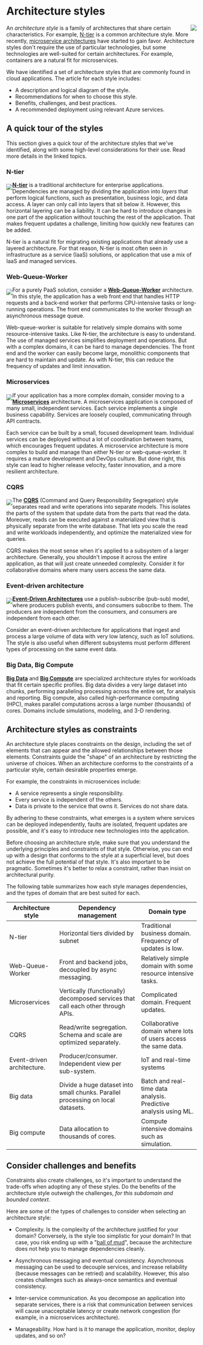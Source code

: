 # Architecture styles


<img src="../images/steps-1.svg" style="float:right;margin-left:6px;"/>

An *architecture style* is a family of architectures that share certain characteristics. For example, [N-tier][n-tier] is a common architecture style. More recently, [microservice architectures][microservices] have started to gain favor. Architecture styles don't require the use of particular technologies, but some technologies are well-suited for certain architectures. For example, containers are a natural fit for microservices.  

We have identified a set of architecture styles that are commonly found in cloud applications. The article for each style includes:

- A description and logical diagram of the style.
- Recommendations for when to choose this style.
- Benefits, challenges, and best practices.
- A recommended deployment using relevant Azure services.


## A quick tour of the styles	

This section gives a quick tour of the architecture styles that we've identified, along with some high-level considerations for their use. Read more details in the linked topics.

### N-tier

<img src="./images/n-tier-sketch.svg" style="float:left; margin-top:6px;"/>

**[N-tier][n-tier]** is a traditional architecture for enterprise applications. Dependencies are managed by dividing the application into *layers* that perform logical functions, such as presentation, business logic, and data access. A layer can only call into layers that sit below it. However, this horizontal layering can be a liability. It can be hard to introduce changes in one part of the application without touching the rest of the application. That makes frequent updates a challenge, limiting how quickly new features can be added.

N-tier is a natural fit for migrating existing applications that already use a layered architecture. For that reason, N-tier is most often seen in infrastructure as a service (IaaS) solutions, or application that use a mix of IaaS and managed services. 

### Web-Queue-Worker

<img src="./images/web-queue-worker-sketch.svg" style="float:left; margin-top:6px;"/>

For a purely PaaS solution, consider a **[Web-Queue-Worker](./web-queue-worker.md)** architecture. In this style, the application has a web front end that handles HTTP requests and a back-end worker that performs CPU-intensive tasks or long-running operations. The front end communicates to the worker through an asynchronous message queue. 

Web-queue-worker is suitable for relatively simple domains with some resource-intensive tasks. Like N-tier, the architecture is easy to understand. The use of managed services simplifies deployment and operations. But with a complex domains, it can be hard to manage dependencies. The front end and the worker can easily become large, monolithic components that are hard to maintain and update. As with N-tier, this can reduce the frequency of updates and limit innovation.

### Microservices

<img src="./images/microservices-sketch.svg" style="float:left; margin-top:6px;"/>

If your application has a more complex domain, consider moving to a **[Microservices][microservices]** architecture. A microservices application is composed of many small, independent services. Each service implements a single business capability. Services are loosely coupled, communicating through API contracts.

Each service can be built by a small, focused development team. Individual services can be deployed without a lot of coordination between teams, which encourages frequent updates. A microservice architecture is more complex to build and manage than either N-tier or web-queue-worker. It requires a mature development and DevOps culture. But done right, this style can lead to higher release velocity, faster innovation, and a more resilient architecture. 

### CQRS

<img src="./images/cqrs-sketch.svg" style="float:left; margin-top:6px;"/>

The **[CQRS](./cqrs.md)** (Command and Query Responsibility Segregation) style separates read and write operations into separate models. This isolates the parts of the system that update data from the parts that read the data. Moreover, reads can be executed against a materialized view that is physically separate from the write database. That lets you scale the read and write workloads independently, and optimize the materialized view for queries.

CQRS makes the most sense when it's applied to a subsystem of a larger architecture. Generally, you shouldn't impose it across the entire application, as that will just create unneeded complexity. Consider it for collaborative domains where many users access the same data.

### Event-driven architecture 

<img src="./images/event-driven-sketch.svg" style="float:left; margin-top:6px;"/>

**[Event-Driven Architectures](./event-driven.md)** use a publish-subscribe (pub-sub) model, where producers publish events, and consumers subscribe to them. The producers are independent from the consumers, and consumers are independent from each other. 

Consider an event-driven architecture for applications that ingest and process a large volume of data with very low latency, such as IoT solutions. The style is also useful when different subsystems must perform different types of processing on the same event data.


### Big Data, Big Compute

**[Big Data](./big-data.md)** and **[Big Compute](./big-compute.md)** are specialized architecture styles for workloads that fit certain specific profiles. Big data divides a very large dataset into chunks, performing paralleling processing across the entire set, for analysis and reporting. Big compute, also called high-performance computing (HPC), makes parallel computations across a large number (thousands) of cores. Domains include simulations, modeling, and 3-D rendering.

## Architecture styles as constraints

An architecture style places constraints on the design, including the set of elements that can appear and the allowed relationships between those elements. Constraints guide the "shape" of an architecture by restricting the universe of choices. When an architecture conforms to the constraints of a particular style, certain desirable properties emerge. 

For example, the constraints in microservices include: 

- A service represents a single responsibility. 
- Every service is independent of the others. 
- Data is private to the service that owns it. Services do not share data.

By adhering to these constraints, what emerges is a system where services can be deployed independently, faults are isolated, frequent updates are possible, and it's easy to introduce new technologies into the application.

Before choosing an architecture style, make sure that you understand the underlying principles and constraints of that style. Otherwise, you can end up with a design that conforms to the style at a superficial level, but does not achieve the full potential of that style. It's also important to be pragmatic. Sometimes it's better to relax a constraint, rather than insist on architectural purity.


The following table summarizes how each style manages dependencies, and the types of domain that are best suited for each.

| Architecture style |	Dependency management | Domain type |
|--------------------|------------------------|-------------|
| N-tier | Horizontal tiers divided by subnet | Traditional business domain. Frequency of updates is low. |
| Web-Queue-Worker | Front and backend jobs, decoupled by async messaging. | Relatively simple domain with some resource intensive tasks. |
| Microservices	| Vertically (functionally) decomposed services that call each other through APIs. | Complicated domain. Frequent updates. |
| CQRS | Read/write segregation. Schema and scale are optimized separately. | Collaborative domain where lots of users access the same data. |
| Event-driven architecture. | Producer/consumer. Independent view per sub-system. | IoT and real-time systems |
| Big data | Divide a huge dataset into small chunks. Parallel processing on local datasets. | Batch and real-time data analysis. Predictive analysis using ML. |
| Big compute| Data allocation to thousands of cores. | Compute intensive domains such as simulation. |


## Consider challenges and benefits

Constraints also create challenges, so it's important to understand the trade-offs when adopting any of these styles. Do the benefits of the architecture style outweigh the challenges, *for this subdomain and bounded context*. 

Here are some of the types of challenges to consider when selecting an architecture style:

- Complexity. Is the complexity of the architecture justified for your domain? Conversely, is the style too simplistic for your domain? In that case, you risk ending up with a "[ball of mud][ball-of-mud]", because the architecture does not help you to manage dependencies cleanly.

- Asynchronous messaging and eventual consistency. Asynchronous messaging can be used to decouple services, and increase reliability (because messages can be retried) and scalability. However, this also creates challenges such as always-once semantics and eventual consistency.

- Inter-service communication. As you decompose an application into separate services, there is a risk that communication between services will cause unacceptable latency or create network congestion (for example, in a microservices architecture). 

- Manageability. How hard is it to manage the application, monitor, deploy updates, and so on?


[ball-of-mud]: https://en.wikipedia.org/wiki/Big_ball_of_mud
[microservices]: ./microservices.md
[n-tier]: ./n-tier.md